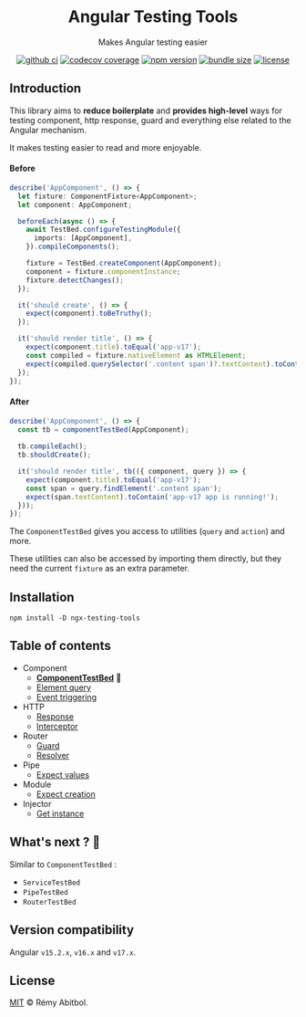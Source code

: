 <div align="center">
    <h1>Angular Testing Tools</h1>
    <p>Makes Angular testing easier</p>
</div> 

<div align="center">

[![github ci](https://img.shields.io/github/actions/workflow/status/remscodes/ngx-testing-tools/npm-ci.yml.svg?logo=github&label=CI&style=for-the-badge)](https://github.com/remscodes/ngx-testing-tools/actions/workflows/npm-ci.yml)
[![codecov coverage](https://img.shields.io/codecov/c/github/remscodes/ngx-testing-tools/main.svg?style=for-the-badge&logo=codecov)](https://codecov.io/gh/remscodes/ngx-testing-tools)
[![npm version](https://img.shields.io/npm/v/ngx-testing-tools.svg?style=for-the-badge&logo=npm)](https://www.npmjs.org/package/ngx-testing-tools)
[![bundle size](https://img.shields.io/bundlephobia/minzip/ngx-testing-tools.svg?style=for-the-badge)](https://bundlephobia.com/package/ngx-testing-tools)
[![license](https://img.shields.io/github/license/remscodes/ngx-testing-tools.svg?style=for-the-badge)](LICENSE)

</div>

## Introduction

This library aims to **reduce boilerplate** and **provides high-level** ways for testing component, http response, guard and everything else related to the Angular mechanism.

It makes testing easier to read and more enjoyable.

#### Before

```ts
describe('AppComponent', () => {
  let fixture: ComponentFixture<AppComponent>;
  let component: AppComponent;

  beforeEach(async () => {
    await TestBed.configureTestingModule({
      imports: [AppComponent],
    }).compileComponents();

    fixture = TestBed.createComponent(AppComponent);
    component = fixture.componentInstance;
    fixture.detectChanges();
  });

  it('should create', () => {
    expect(component).toBeTruthy();
  });

  it('should render title', () => {
    expect(component.title).toEqual('app-v17');
    const compiled = fixture.nativeElement as HTMLElement;
    expect(compiled.querySelector('.content span')?.textContent).toContain('app-v17 app is running!');
  });
});
```

#### After

```ts
describe('AppComponent', () => {
  const tb = componentTestBed(AppComponent);
  
  tb.compileEach();
  tb.shouldCreate();

  it('should render title', tb(({ component, query }) => {
    expect(component.title).toEqual('app-v17');
    const span = query.findElement('.content span');
    expect(span.textContent).toContain('app-v17 app is running!');
  }));
});
```

The `ComponentTestBed` gives you access to utilities (`query` and `action`) and more.

These utilities can also be accessed by importing them directly, but they need the current `fixture` as an extra parameter.

## Installation

```shell
npm install -D ngx-testing-tools
```

## Table of contents

- Component
  - **[ComponentTestBed](docs/components/test-bed.md#componenttestbed)** 🤩
  - [Element query](docs/components/element.md#element-query)
  - [Event triggering](docs/components/event.md#event-triggering)
- HTTP
  - [Response](docs/http/controller.md#http-response)
  - [Interceptor](docs/http/interceptor.md#interceptors)
- Router
  - [Guard](docs/router/guard.md#guard)
  - [Resolver](docs/router/resolver.md#resolver)
- Pipe
  - [Expect values](docs/pipe.md#pipe)
- Module
  - [Expect creation](docs/module.md#module)
- Injector
  - [Get instance](docs/injector.md#injector)

## What's next ? 🤩

Similar to `ComponentTestBed` :
- `ServiceTestBed`
- `PipeTestBed`
- `RouterTestBed`

## Version compatibility

Angular `v15.2.x`, `v16.x` and `v17.x`. 

## License

[MIT](LICENSE) © Rémy Abitbol.
